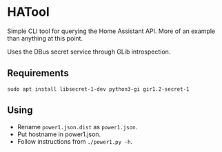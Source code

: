 # HATool

Simple CLI tool for querying the Home Assistant API. More of an example than anything at this point.

Uses the DBus secret service through GLib introspection.

## Requirements

`sudo apt install libsecret-1-dev python3-gi gir1.2-secret-1`


## Using

 - Rename `power1.json.dist` as `power1.json`.
 - Put hostname in power1.json.
 - Follow instructions from `./power1.py -h`.

